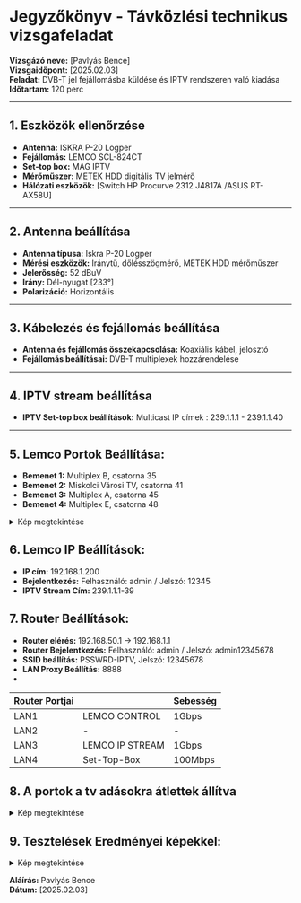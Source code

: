 # Jegyzőkönyv - Távközlési technikus vizsgafeladat

**Vizsgázó neve:** [Pavlyás Bence]  
**Vizsgaidőpont:** [2025.02.03]  
**Feladat:** DVB-T jel fejállomásba küldése és IPTV rendszeren való kiadása  
**Időtartam:** 120 perc

---

## 1. Eszközök ellenőrzése
- **Antenna:** ISKRA P-20 Logper
- **Fejállomás:** LEMCO SCL-824CT
- **Set-top box:** MAG IPTV
- **Mérőműszer:** METEK HDD digitális TV jelmérő
- **Hálózati eszközök:** [Switch HP Procurve 2312 J4817A /ASUS RT-AX58U]

---

## 2. Antenna beállítása
- **Antenna típusa:** Iskra P-20 Logper
- **Mérési eszközök:** Iránytű, dőlésszögmérő, METEK HDD mérőműszer
- **Jelerősség:** 52 dBuV  
- **Irány:** Dél-nyugat [233°]  
- **Polarizáció:** Horizontális

---

## 3. Kábelezés és fejállomás beállítása
- **Antenna és fejállomás összekapcsolása:** Koaxiális kábel, jelosztó
- **Fejállomás beállításai:** DVB-T multiplexek hozzárendelése

---

## 4. IPTV stream beállítása
- **IPTV Set-top box beállítások:** Multicast IP címek : 239.1.1.1 - 239.1.1.40

---

## 5. Lemco Portok Beállítása:
- **Bemenet 1:** Multiplex B, csatorna 35  
- **Bemenet 2:** Miskolci Városi TV, csatorna 41  
- **Bemenet 3:** Multiplex A, csatorna 45  
- **Bemenet 4:** Multiplex E, csatorna 48  
<details>

  <summary>Kép megtekintése</summary>

  ![Portok](https://raw.githubusercontent.com/PavlyasB/Meresijegyzokonyvek/refs/heads/main/IPTV/K%C3%A9pek/input1-3.png)     
  
  ![Portok](https://raw.githubusercontent.com/PavlyasB/Meresijegyzokonyvek/refs/heads/main/IPTV/K%C3%A9pek/input4.png) 

</details>

## 6. Lemco IP Beállítások:
- **IP cím:** 192.168.1.200  
- **Bejelentkezés:** Felhasználó: admin / Jelszó: 12345  
- **IPTV Stream Cím:** 239.1.1.1-39  

## 7. Router Beállítások:
- **Router elérés:** 192.168.50.1 -> 192.168.1.1  
- **Router Bejelentkezés:** Felhasználó: admin / Jelszó: admin12345678  
- **SSID beállítás:** PSSWRD-IPTV, Jelszó: 12345678  
- **LAN Proxy Beállítás:** 8888  
- 
|Router Portjai                       |        | Sebesség |
| ----------------------------------- | ----------- | ------------- |
| LAN1                                | LEMCO CONTROL| 1Gbps        |
| LAN2                                | -           | -             |
| LAN3                                | LEMCO IP STREAM | 1Gbps     |
| LAN4                                | Set-Top-Box  | 100Mbps      |

## 8. A portok a tv adásokra átlettek állítva 
<details>

  <summary>Kép megtekintése</summary>

  ![tsout](https://raw.githubusercontent.com/PavlyasB/Meresijegyzokonyvek/refs/heads/main/IPTV/K%C3%A9pek/tsout.png)       

</details>


## 9. Tesztelések Eredményei képekkel:
<details>

  <summary>Kép megtekintése</summary>

  ![teszt1](https://raw.githubusercontent.com/PavlyasB/Meresijegyzokonyvek/refs/heads/main/IPTV/K%C3%A9pek/VLC.png)      
  
  ![teszt2](https://raw.githubusercontent.com/PavlyasB/Meresijegyzokonyvek/refs/heads/main/IPTV/K%C3%A9pek/vlc2.png)   

  ![teszt3](https://raw.githubusercontent.com/PavlyasB/Meresijegyzokonyvek/refs/heads/main/IPTV/K%C3%A9pek/2.PNG)       
  
  ![teszt4](https://raw.githubusercontent.com/PavlyasB/Meresijegyzokonyvek/refs/heads/main/IPTV/K%C3%A9pek/3.PNG)      

  ![teszt5](https://raw.githubusercontent.com/PavlyasB/Meresijegyzokonyvek/refs/heads/main/IPTV/K%C3%A9pek/4.PNG)     
  
  ![teszt6](https://raw.githubusercontent.com/PavlyasB/Meresijegyzokonyvek/refs/heads/main/IPTV/K%C3%A9pek/fdgfgdh.png)   

</details>




**Aláírás:** Pavlyás Bence  
**Dátum:** [2025.02.03]
